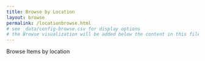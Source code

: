 ```yaml
---
title: Browse by Location
layout: browse
permalink: /locationbrowse.html
# see _data/config-browse.csv for display options
# the Browse visualization will be added below the content in this file
---
```


 Browse Items by location 
